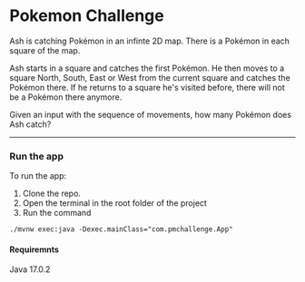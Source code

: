 # Pokemon Challenge

Ash is catching Pokémon in an infinte 2D map. There is a Pokémon in each square of the map.

Ash starts in a square and catches the first Pokémon. He then moves to a square North, South, East or West from the current square and catches the Pokémon there. If he returns to a square he's visited before, there will not be a Pokémon there anymore. 

Given an input with the sequence of movements, how many Pokémon does Ash catch?

___
### Run the app
To run the app: 
1. Clone the repo. 
2. Open the terminal in the root folder of the project
3. Run the command
```
./mvnw exec:java -Dexec.mainClass="com.pmchallenge.App"
```
#### Requiremnts
Java 17.0.2
